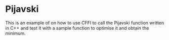 # Pijavski

This is an example of on how to use CFFI to call the Pijavski function written in C++ and test it with a sample function to optimise it and obtain the minimum.
